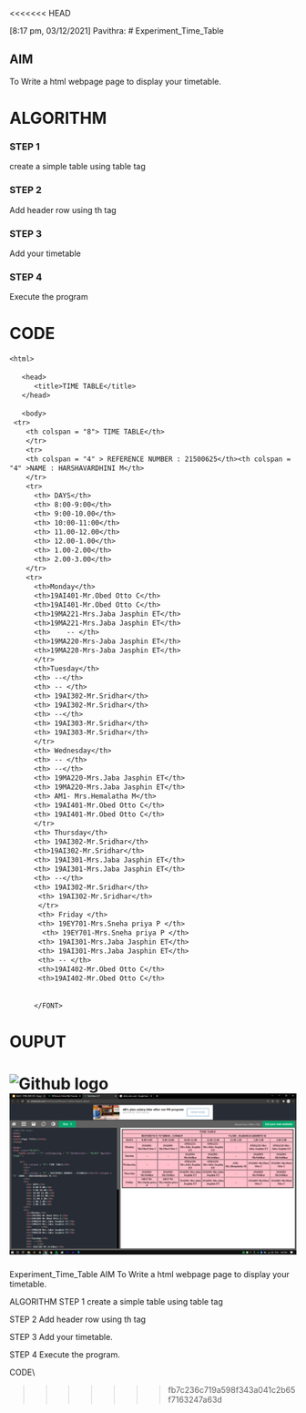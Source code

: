 <<<<<<< HEAD

[8:17 pm, 03/12/2021] Pavithra: # Experiment_Time_Table

## AIM
To Write a html webpage page to display your timetable.

# ALGORITHM
### STEP 1
create a simple table using table tag
### STEP 2
Add header row using th tag
### STEP 3
Add your timetable
### STEP 4
Execute the program

# CODE
~~~
<html>

   <head>
      <title>TIME TABLE</title>
   </head>
	
   <body>
 <tr>
    <th colspan = "8"> TIME TABLE</th>
    </tr>
    <tr>
    <th colspan = "4" > REFERENCE NUMBER : 21500625</th><th colspan = "4" >NAME : HARSHAVARDHINI M</th>
    </tr>
    <tr>
      <th> DAYS</th>
      <th> 8:00-9:00</th>
      <th> 9:00-10.00</th>
      <th> 10:00-11:00</th>
      <th> 11.00-12.00</th>
      <th> 12.00-1.00</th>
      <th> 1.00-2.00</th>
      <th> 2.00-3.00</th>
    </tr>
    <tr> 
      <th>Monday</th>
      <th>19AI401-Mr.Obed Otto C</th>
      <th>19AI401-Mr.Obed Otto C</th>
      <th>19MA221-Mrs.Jaba Jasphin ET</th>
      <th>19MA221-Mrs.Jaba Jasphin ET</th>
      <th>    -- </th>
      <th>19MA220-Mrs-Jaba Jasphin ET</th>
      <th>19MA220-Mrs-Jaba Jasphin ET</th>
      </tr>
      <th>Tuesday</th>
      <th> --</th>
      <th> -- </th>
      <th> 19AI302-Mr.Sridhar</th>
      <th> 19AI302-Mr.Sridhar</th>
      <th> --</th>
      <th> 19AI303-Mr.Sridhar</th>
      <th> 19AI303-Mr.Sridhar</th>
      </tr>
      <th> Wednesday</th>
      <th> -- </th>
      <th> --</th>
      <th> 19MA220-Mrs.Jaba Jasphin ET</th>
      <th> 19MA220-Mrs.Jaba Jasphin ET</th>
      <th> AM1- Mrs.Hemalatha M</th>
      <th> 19AI401-Mr.Obed Otto C</th>
      <th> 19AI401-Mr.Obed Otto C</th>
      </tr>
      <th> Thursday</th>
      <th> 19AI302-Mr.Sridhar</th>
      <th>19AI302-Mr.Sridhar</th>
      <th> 19AI301-Mrs.Jaba Jasphin ET</th>
      <th> 19AI301-Mrs.Jaba Jasphin ET</th>
      <th> --</th>
      <th> 19AI302-Mr.Sridhar</th>
       <th> 19AI302-Mr.Sridhar</th>
       </tr>
       <th> Friday </th>
       <th> 19EY701-Mrs.Sneha priya P </th>
        <th> 19EY701-Mrs.Sneha priya P </th>
       <th> 19AI301-Mrs.Jaba Jasphin ET</th>
       <th> 19AI301-Mrs.Jaba Jasphin ET</th>
       <th> -- </th>
       <th>19AI402-Mr.Obed Otto C</th>
       <th>19AI402-Mr.Obed Otto C</th>
                
      
      </FONT>
~~~

# OUPUT
![Github logo](logo.png)
![Github logo](webtech.jpeg)
=======
Experiment_Time_Table
AIM
To Write a html webpage page to display your timetable.

ALGORITHM
STEP 1
create a simple table using table tag

STEP 2
Add header row using th tag

STEP 3
Add your timetable.

STEP 4
Execute the program.

CODE\
>>>>>>> fb7c236c719a598f343a041c2b65f7163247a63d
